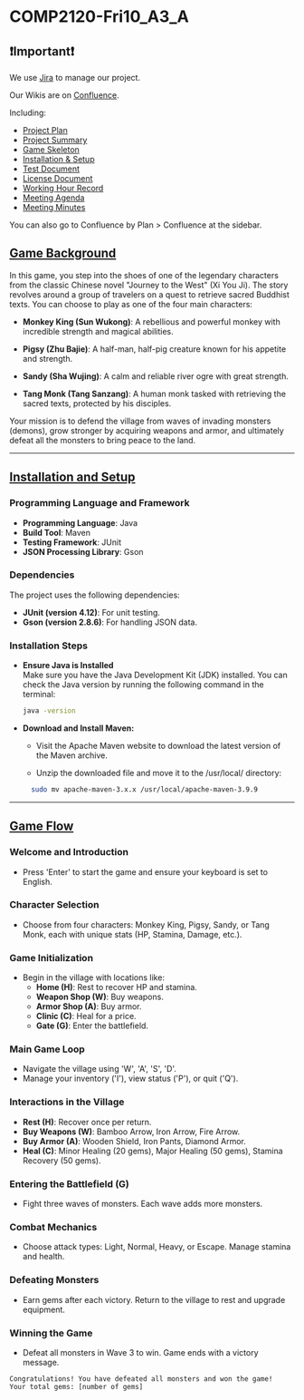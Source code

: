 # COMP2120-Fri10_A3_A


## ❗️Important❗️

We use [Jira](https://comp2120-fri-a3-a.atlassian.net/jira/software/projects/SCRUM/boards/1) to manage our project.

Our Wikis are on [Confluence](https://comp2120-fri-a3-a.atlassian.net/wiki/spaces/SD/overview).

Including:

- [Project Plan](https://comp2120-fri-a3-a.atlassian.net/wiki/x/C4AF)
- [Project Summary](https://comp2120-fri-a3-a.atlassian.net/wiki/x/MgCK)
- [Game Skeleton](https://comp2120-fri-a3-a.atlassian.net/wiki/x/QoAl)
- [Installation & Setup](https://comp2120-fri-a3-a.atlassian.net/wiki/x/AoB_/)
- [Test Document](https://comp2120-fri-a3-a.atlassian.net/wiki/x/AQCL)
- [License Document](https://comp2120-fri-a3-a.atlassian.net/wiki/x/AoCL)
- [Working Hour Record](https://comp2120-fri-a3-a.atlassian.net/wiki/x/AQBV)
- [Meeting Agenda](https://comp2120-fri-a3-a.atlassian.net/wiki/x/AYAg)
- [Meeting Minutes](https://comp2120-fri-a3-a.atlassian.net/wiki/x/AwAq)

You can also go to Confluence by Plan > Confluence at the sidebar.


## [Game Background](https://comp2120-fri-a3-a.atlassian.net/wiki/spaces/SD/pages/edit-v2/9044018#Game-Background)

In this game, you step into the shoes of one of the legendary characters from the classic Chinese novel "Journey to the West" (Xi You Ji). The story revolves around a group of travelers on a quest to retrieve sacred Buddhist texts. You can choose to play as one of the four main characters:

* **Monkey King (Sun Wukong)**: A rebellious and powerful monkey with incredible strength and magical abilities.

* **Pigsy (Zhu Bajie)**: A half-man, half-pig creature known for his appetite and strength.

* **Sandy (Sha Wujing)**: A calm and reliable river ogre with great strength.

* **Tang Monk (Tang Sanzang)**: A human monk tasked with retrieving the sacred texts, protected by his disciples.

Your mission is to defend the village from waves of invading monsters (demons), grow stronger by acquiring weapons and armor, and ultimately defeat all the monsters to bring peace to the land.

---

## [Installation and Setup](https://comp2120-fri-a3-a.atlassian.net/wiki/x/AoB_/)

### Programming Language and Framework
- **Programming Language**: Java
- **Build Tool**: Maven
- **Testing Framework**: JUnit
- **JSON Processing Library**: Gson

### Dependencies
The project uses the following dependencies:
- **JUnit (version 4.12)**: For unit testing.
- **Gson (version 2.8.6)**: For handling JSON data.

### Installation Steps

* **Ensure Java is Installed**  
   Make sure you have the Java Development Kit (JDK) installed. You can check the Java version by running the following command in the terminal:
   ```bash
   java -version
* **Download and Install Maven:**

    - Visit the Apache Maven website to download the latest version of the Maven archive.
    
    - Unzip the downloaded file and move it to the /usr/local/ directory:
  ```bash
    sudo mv apache-maven-3.x.x /usr/local/apache-maven-3.9.9

---

## [Game Flow](https://comp2120-fri-a3-a.atlassian.net/wiki/spaces/SD/pages/edit-v2/9044018#Game-Flow)

### Welcome and Introduction
- Press 'Enter' to start the game and ensure your keyboard is set to English.

### Character Selection
- Choose from four characters: Monkey King, Pigsy, Sandy, or Tang Monk, each with unique stats (HP, Stamina, Damage, etc.).

### Game Initialization
- Begin in the village with locations like:
    - **Home (H)**: Rest to recover HP and stamina.
    - **Weapon Shop (W)**: Buy weapons.
    - **Armor Shop (A)**: Buy armor.
    - **Clinic (C)**: Heal for a price.
    - **Gate (G)**: Enter the battlefield.

### Main Game Loop
- Navigate the village using 'W', 'A', 'S', 'D'.
- Manage your inventory ('I'), view status ('P'), or quit ('Q').

### Interactions in the Village
- **Rest (H)**: Recover once per return.
- **Buy Weapons (W)**: Bamboo Arrow, Iron Arrow, Fire Arrow.
- **Buy Armor (A)**: Wooden Shield, Iron Pants, Diamond Armor.
- **Heal (C)**: Minor Healing (20 gems), Major Healing (50 gems), Stamina Recovery (50 gems).

### Entering the Battlefield (G)
- Fight three waves of monsters. Each wave adds more monsters.

### Combat Mechanics
- Choose attack types: Light, Normal, Heavy, or Escape. Manage stamina and health.

### Defeating Monsters
- Earn gems after each victory. Return to the village to rest and upgrade equipment.

### Winning the Game
- Defeat all monsters in Wave 3 to win. Game ends with a victory message.

```text
Congratulations! You have defeated all monsters and won the game!
Your total gems: [number of gems]
